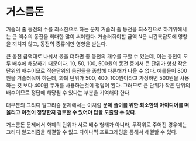 # 거스름돈

거슬러 줄 동전의 수를 최소한으로 하는 문제
거슬러 줄 동전을 최소한으로 하기위해서는 큰 액수의 동전을 최대한 많이 써야한다.
거슬러줘야할 금액 N은 시간복잡도에 영향을 끼치지 않고, 동전의 종류에만 영향을 받는다.

큰 동전 금액대로 나눠서 몫을 더하면 총 동전의 개수를 구할 수 있는데, 이는 동전이 모두 배수에 해당하기 때문이다. 10, 50, 100, 500원의 동전 중에서 큰 단위가 항상 작은 단위의 배수이므로 작은단위의 동전들을 종합해 다른해가 나올 수 없다. 예를들어 800원을 거슬러줘야 하는데, 화폐 단위가 500, 400, 100원이라고 가정하면 500원을 사용하는 것 보다 400원 두개를 사용하는것이 정답이 된다. 그러므로 큰 단위가 작은 단위의 배수이므로 정답에 해당될 수 있다는 부분을 기억해야 한다.

대부분의 그리디 알고리즘 문제에서는 이처럼 **문제 풀이를 위한 최소한의 아이디어를 떠올리고 이것이 정당한지 검토할 수 있어야 답을 도출할 수 있다**.

거스름돈 문제에서 화폐의 단위가 서로 배수 형태가 아니라, 무작위로 주어진 경우에는 그리디 알고리즘을 해결할 수 없고 다이나믹 프로그래밍을 통해서 해결할 수 있다.
